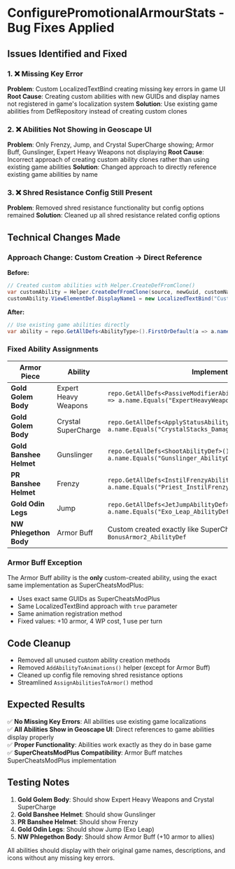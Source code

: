 # ConfigurePromotionalArmourStats - Bug Fixes Applied

## Issues Identified and Fixed

### 1. ❌ Missing Key Error
**Problem**: Custom LocalizedTextBind creating missing key errors in game UI
**Root Cause**: Creating custom abilities with new GUIDs and display names not registered in game's localization system
**Solution**: Use existing game abilities from DefRepository instead of creating custom clones

### 2. ❌ Abilities Not Showing in Geoscape UI  
**Problem**: Only Frenzy, Jump, and Crystal SuperCharge showing; Armor Buff, Gunslinger, Expert Heavy Weapons not displaying
**Root Cause**: Incorrect approach of creating custom ability clones rather than using existing game abilities
**Solution**: Changed approach to directly reference existing game abilities by name

### 3. ❌ Shred Resistance Config Still Present
**Problem**: Removed shred resistance functionality but config options remained
**Solution**: Cleaned up all shred resistance related config options

## Technical Changes Made

### Approach Change: Custom Creation → Direct Reference
**Before:**
```csharp
// Created custom abilities with Helper.CreateDefFromClone()
var customAbility = Helper.CreateDefFromClone(source, newGuid, customName);
customAbility.ViewElementDef.DisplayName1 = new LocalizedTextBind("Custom Name", true);
```

**After:**
```csharp
// Use existing game abilities directly
var ability = repo.GetAllDefs<AbilityType>().FirstOrDefault(a => a.name.Equals("ExactGameAbilityName"));
```

### Fixed Ability Assignments

| Armor Piece | Ability | Implementation |
|-------------|---------|----------------|
| **Gold Golem Body** | Expert Heavy Weapons | `repo.GetAllDefs<PassiveModifierAbilityDef>().FirstOrDefault(a => a.name.Equals("ExpertHeavyWeapons_AbilityDef"))` |
| **Gold Golem Body** | Crystal SuperCharge | `repo.GetAllDefs<ApplyStatusAbilityDef>().FirstOrDefault(a => a.name.Equals("CrystalStacks_DamageAmplification_AbilityDef"))` |
| **Gold Banshee Helmet** | Gunslinger | `repo.GetAllDefs<ShootAbilityDef>().FirstOrDefault(a => a.name.Equals("Gunslinger_AbilityDef"))` |
| **PR Banshee Helmet** | Frenzy | `repo.GetAllDefs<InstilFrenzyAbilityDef>().FirstOrDefault(a => a.name.Equals("Priest_InstilFrenzy_AbilityDef"))` |
| **Gold Odin Legs** | Jump | `repo.GetAllDefs<JetJumpAbilityDef>().FirstOrDefault(a => a.name.Equals("Exo_Leap_AbilityDef"))` |
| **NW Phlegethon Body** | Armor Buff | Custom created exactly like SuperCheatsModPlus: `BonusArmor2_AbilityDef` |

### Armor Buff Exception
The Armor Buff ability is the **only** custom-created ability, using the exact same implementation as SuperCheatsModPlus:
- Uses exact same GUIDs as SuperCheatsModPlus  
- Same LocalizedTextBind approach with `true` parameter
- Same animation registration method
- Fixed values: +10 armor, 4 WP cost, 1 use per turn

## Code Cleanup
- Removed all unused custom ability creation methods
- Removed `AddAbilityToAnimations()` helper (except for Armor Buff)
- Cleaned up config file removing shred resistance options
- Streamlined `AssignAbilitiesToArmor()` method

## Expected Results
✅ **No Missing Key Errors**: All abilities use existing game localizations  
✅ **All Abilities Show in Geoscape UI**: Direct references to game abilities display properly  
✅ **Proper Functionality**: Abilities work exactly as they do in base game  
✅ **SuperCheatsModPlus Compatibility**: Armor Buff matches SuperCheatsModPlus implementation  

## Testing Notes
1. **Gold Golem Body**: Should show Expert Heavy Weapons and Crystal SuperCharge
2. **Gold Banshee Helmet**: Should show Gunslinger 
3. **PR Banshee Helmet**: Should show Frenzy
4. **Gold Odin Legs**: Should show Jump (Exo Leap)
5. **NW Phlegethon Body**: Should show Armor Buff (+10 armor to allies)

All abilities should display with their original game names, descriptions, and icons without any missing key errors.